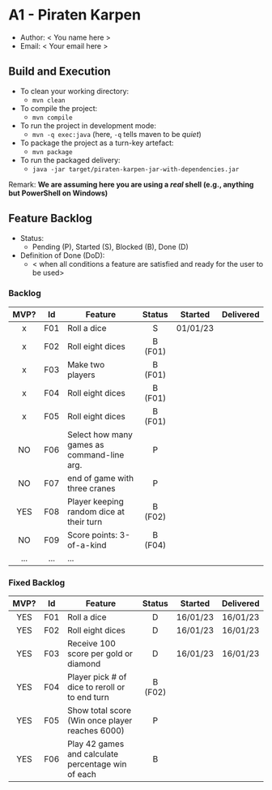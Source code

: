 # A1 - Piraten Karpen

  * Author: < You name here >
  * Email: < Your email here >

## Build and Execution

  * To clean your working directory:
    * `mvn clean`
  * To compile the project:
    * `mvn compile`
  * To run the project in development mode:
    * `mvn -q exec:java` (here, `-q` tells maven to be _quiet_)
  * To package the project as a turn-key artefact:
    * `mvn package`
  * To run the packaged delivery:
    * `java -jar target/piraten-karpen-jar-with-dependencies.jar` 

Remark: **We are assuming here you are using a _real_ shell (e.g., anything but PowerShell on Windows)**

## Feature Backlog

 * Status: 
   * Pending (P), Started (S), Blocked (B), Done (D)
 * Definition of Done (DoD):
   * < when all conditions a feature are satisfied and ready for the user to be used>

### Backlog 

| MVP? | Id  | Feature          | Status  |  Started  | Delivered |
| :-:  |:-:  |---               | :-:     | :-:       | :-:       |
| x   | F01 | Roll a dice       |  S      | 01/01/23  |           |
| x   | F02 | Roll eight dices  |  B (F01)|           |           |
| x   | F03 | Make two players  |  B (F01)|           |           |
| x   | F04 | Roll eight dices  |  B (F01) |   |
| x   | F05 | Roll eight dices  |  B (F01) |   |
| NO  | F06 | Select how many games as command-line arg.  |  P  |   |
| NO  | F07 | end of game with three cranes | P | |
| YES  | F08 | Player keeping random dice at their turn | B (F02) | | 
| NO  | F09 | Score points: 3-of-a-kind | B (F04) | | 
| ... | ... | ... |

### Fixed Backlog 

| MVP? | Id  | Feature                                           | Status   |  Started  | Delivered |
| :-: |:-:  |---                                                 | :-:      | :-:       | :-:       |
| YES | F01 | Roll a dice                                        |  D       |  16/01/23 | 16/01/23  |
| YES | F02 | Roll eight dices                                   |  D       |  16/01/23 | 16/01/23  |
| YES | F03 | Receive 100 score per gold or diamond              |  D       |  16/01/23 | 16/01/23  |
| YES | F04 | Player pick # of dice to reroll or to end turn     |  B (F02) |           |           |
| YES | F05 | Show total score (Win once player reaches 6000)    |  P       |           |           |
| YES | F06 | Play 42 games and calculate percentage win of each |  B       |           |           |


